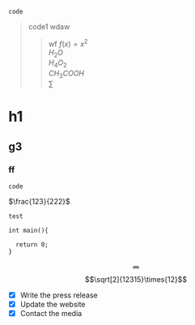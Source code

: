 `code`

> code1   wdaw
>
>> wf
>>$f(x) = x^2$  
>>$H_2O$  
>>$H_{4}O_{2}$  
>>$CH_3COOH$  
>>$\sum$
>>

# h1

## g3

### ff

``code ``

$\frac{123}{222}$

``test ``  
```
int main(){

  return 0;
}
```
$$\infty$$
$$\sqrt[2]{12315}\times{12}$$

- [X] Write the press release
- [X] Update the website
- [X] Contact the media
